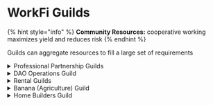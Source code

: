 # WorkFi Guilds

{% hint style="info" %}
**Community Resources:** cooperative working maximizes yield and reduces risk
{% endhint %}

Guilds can aggregate resources to fill a large set of requirements

<details>

<summary>Professional Partnership Guilds</summary>



</details>

<details>

<summary>DAO Operations Guild</summary>



</details>

<details>

<summary>Rental Guilds</summary>



</details>

<details>

<summary>Banana (Agriculture) Guild</summary>



</details>

<details>

<summary>Home Builders Guild</summary>



</details>

